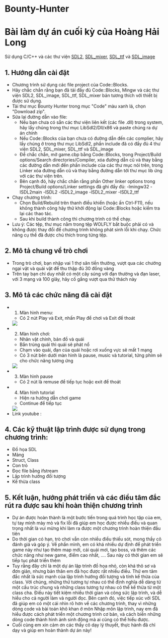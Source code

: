 # Bounty-Hunter
# Bài làm dự án cuối kỳ của Hoàng Hải Long

Sử dụng C/C++ và các thư viện [SDL2](https://www.libsdl.org/), [SDL_mixer](https://www.libsdl.org/projects/SDL_mixer/), [SDL_ttf](https://www.libsdl.org/projects/SDL_ttf/) và [SDL_image](https://www.libsdl.org/projects/SDL_image/)

## 1. Hướng dẫn cài đặt
- Chương trình sử dụng các file project của Code::Blocks.
- Hãy chắc chắn rằng bạn đã tải đầy đủ Code::Blocks, Mingw và các thư viện SDL2, SDL_image, SDL_ttf, SDL_mixer bản tương thích với thiết bị được sử dụng.
- Tải thư mục Bounty Hunter trong mục "Code" màu xanh lá, chọn "Download zip".
- Sửa lại đường dẫn vào file:
  - Nếu bạn chưa có sẵn các thư viện liên kết (các file .dll) trong system, hãy lấy chúng trong thư mục LibSdl2/Dll/x86 và paste chúng ra dự án chính
  - Nếu Code::Blocks của bạn chưa có đường dẫn đến các complier, hãy lấy chúng ở trong thư mục LibSdl2, phần include đã có đầy đủ 4 thư viện SDL2, SDL_mixer, SDL_ttf và SDL_image
  - Để chắc chắn, mở game.cbp bằng Code::Blocks, trong Project/Build options/Search directories/Compiler, xóa đường dẫn cũ và thay bằng các đường dẫn mới đến phần include của các thư mục nói trên, trong Linker xóa đường dẫn cũ và thay bằng đường dẫn tới thư mục lib ứng với các thư viện trên.
  - Bên cạnh đó, hãy chắc chắn rằng phần Other linker options trong Project/Build options/Linker settings đã ghi đầy đủ: -lmingw32 -lSDL2main -lSDL2 -lSDL2_image -lSDL2_mixer -lSDL2_ttf
 - Chạy chương trình:
    - Chọn Build/Rebuild trên thanh điều khiển (hoặc ấn Ctrl-F11), nếu không thành công hãy thử khởi động lại Code::Blocks hoặc kiểm tra lại các thao tác.
    - Sau khi build thành công thì chương trình có thể chạy.
 - Lưu ý: Các tệp, thư mục nằm trong tệp WOLFLY bắt buộc phải có và không được thay đổi để chương trình không phát sinh lỗi khi chạy. Chức năng cụ thể đã được chú thích trong từng tệp.
 
 ## 2. Mô tả chung về trò chơi
 - Trong trò chơi, bạn nhập vai 1 thợ săn tiền thưởng, vượt qua các chướng ngại vật và quái vật để thu thập đủ 30 đồng vàng
 - Trên tay bạn chỉ duy nhất có một cây súng với đạn thường và đạn laser, với 3 mạng và 100 giây, hãy cố gắng vượt qua thử thách này

## 3. Mô tả các chức năng đã cài đặt
- 1. Màn hình menu:
  - Có 2 nút Play và Exit, nhấn Play để chơi và Exit để thoát
  <img src="https://drive.google.com/file/d/1EVkWl-oqFE7_jLb_7i1gYElaysgqspiE/view?usp=sharing">
- 2. Màn hình chơi:
  - Nhân vật chính, bản đồ và quái
  - Bắn trúng quái thì quái sẽ phát nổ
  - Chạm vào quái, đạn của quái hoặc rơi xuống vực sẽ mất 1 mạng
  - Có 3 nút bên dưới màn hình là pause, music và tutorial, tứng phím sẽ cho chức năng tương ứng
  <img src="https://drive.google.com/file/d/1ecR3g2mkjVnbjdC4EOT-4SatbgU_-tWf/view?usp=sharing">
- 3. Màn hình pause
  - Có 2 nút là remuse để tiếp tục hoặc exit để thoát
- 4. Màn hình tutorial
  - Hiện ra hướng dẫn chơi game
  - Continue để tiếp tục
  <img src="https://drive.google.com/file/d/1Uddb9KkurYRgMYw0c8z-ZgrTPujF2QLe/view?usp=sharing">
- Link youtube : 

## 4. Các kỹ thuật lập trình được sử dụng trong chương trình:
- Đồ họa SDL
- Mảng
- Struct, Class
- Con trỏ
- Đọc file bằng ifstream
- Lập trình hướng đối tượng
- Kế thừa class

## 5. Kết luận, hướng phát triển và các điều tâm đắc rút ra được sau khi hoàn thiện chương trình
- Dự án được hoàn thành là một bước tiến trong quá trình học tập của em, tự tay mình mày mò và fix lỗi đã giúp em học được nhiều điều và quan trọng nhất là vui mừng khi làm ra được một chương trình hoàn thiện đầu tiên
- Do thời gian có hạn, trò chơi vẫn còn nhiều điều thiếu sót, mong thầy cô đánh giá và góp ý. Về phần mình, em có khá nhiều dự định để phát triển game này như tạo thêm map mới, cái quái mơi, tạo boss, và thêm các chức năng như new game, điểm cao nhất, .... Sau này có thời gian em sẽ tiếp tục phát triển thêm
- Tuy rằng đây chỉ là một dự án lập trình đồ họa nhỏ, còn khá thô sơ và đơn giản, nhưng bản thân em đã học được rất nhiều điều. Thứ em tâm đắc nhất là sức mạnh của lập trình hướng đối tượng và tính kế thừa của class. Với chúng, những thứ tương tự nhau có thể định nghĩa dễ dàng từ một cấu trúc chung và những class tương tự nhau có thể kế thừa từ một class cha. Điều này tiết kiệm nhiều thời gian và công sức lập trình, và dễ hiểu cho cả người làm và người đọc. Bên cạnh đó, việc tiếp xúc với SDL đã giúp em có một cái nhìn rõ hơn về các chương trình, thay vì những dòng code và bài toán khô khan ở môn Nhập môn lập trình, nay em đã hiểu được cách phát triển một chương trình cơ bản, và cách biến những dòng code thành hình ảnh sinh động mà ai cũng có thể hiểu được.
- Cuối cùng em xin cảm ơn các thầy cô dạy lý thuyết, thực hành đã chỉ dạy và giúp em hoàn thành dự án này!
  

